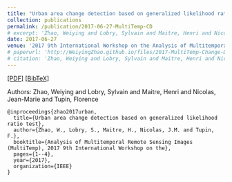 ```yaml
---
title: "Urban area change detection based on generalized likelihood ratio test"
collection: publications
permalink: /publication/2017-06-27-MultiTemp-CD
# excerpt: 'Zhao, Weiying and Lobry, Sylvain and Maitre, Henri and Nicolas, Jean-Marie and Tupin, Florence.'
date: 2017-06-27
venue: '2017 9th International Workshop on the Analysis of Multitemporal Remote Sensing Images (MultiTemp)'
# paperurl: 'http://WeiyingZhao.github.io/files/2017-MultiTemp-Change-Detection.pdf'
# citation: 'Zhao, Weiying and Lobry, Sylvain and Maitre, Henri and Nicolas, Jean-Marie and Tupin, Florence'
---
```


[[PDF]](http://WeiyingZhao.github.io/files/2017-MultiTemp-Change-Detection.pdf) [[BibTeX]](http://rcdaudt.github.io/files/daudt2018detection.bib)

Authors: Zhao, Weiying and Lobry, Sylvain and Maitre, Henri and Nicolas, Jean-Marie and Tupin, Florence
```
@inproceedings{zhao2017urban,
  title={Urban area change detection based on generalized likelihood ratio test},
  author={Zhao, W., Lobry, S., Maitre, H., Nicolas, J.M. and Tupin, F.},
  booktitle={Analysis of Multitemporal Remote Sensing Images (MultiTemp), 2017 9th International Workshop on the},
  pages={1--4},
  year={2017},
  organization={IEEE}
}
```


